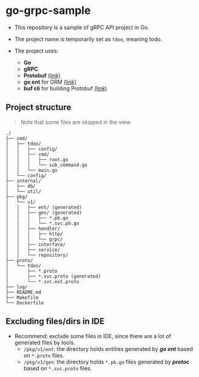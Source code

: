 # go-grpc-sample

- This repository is a sample of gRPC API project in Go.
- The project name is temporarily set as `tdoo`, meaning todo.

- The project uses:
    - **Go**
    - **gRPC**
    - **Protobuf** [(link)](https://protobuf.dev/) 
    - **go ent** for ORM [(link)](https://entgo.io/)
    - **buf cli** for building Protobuf [(link)](https://buf.build/product/cli)

## Project structure

> Note that some files are skipped in the view.

```
./
├── cmd/
│   ├── tdoo/
│   │   ├── config/
│   │   ├── cmd/
│   │   |   ├── root.go
│   │   |   └── sub_command.go
│   │   └── main.go
│   └── config/
├── internal/
│   ├── db/
│   └── util/
├── pkg/
│   └── v1/
│   │   ├── ent/ (generated)
│   │   ├── gen/ (generated)
│   |   |   ├── *.pb.go
│   |   |   └── *.svc.pb.go
│   │   ├── handler/
│   │   |   ├── http/
│   │   |   └── grpc/
│   │   ├── interface/
│   │   ├── service/
│   │   └── repository/
├── proto/
│   └── tdoo/
│       ├── *.proto
│       ├── *.svc.proto (generated)
│       └── *.svc.ext.proto
├── log/
├── README.md
├── Makefile
└── Dockerfile
```

## Excluding files/dirs in IDE

- Recommend: exclude some files in IDE, since there are a lot of generated files by tools.
    - `/pkg/v1/ent`: the directory holds entities generated by **_go ent_** based on `*.proto` files.
    - `/pkg/v1/gen`: the directory holds `*.pb.go` files generated by **_protoc_** based on `*.svc.proto` files.
